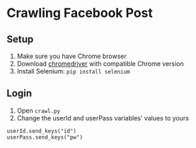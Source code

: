 # Crawling Facebook Post
 ## Setup
 1. Make sure you have Chrome browser
 2. Download [chromedriver](https://chromedriver.chromium.org/downloads) with compatible Chrome version
 3. Install Selenium: `pip install selenium`
 ## Login
 1. Open `crawl.py`
 2. Change the userId and userPass variables' values to yours
```
userId.send_keys("id")
userPass.send_keys("pw")
```
